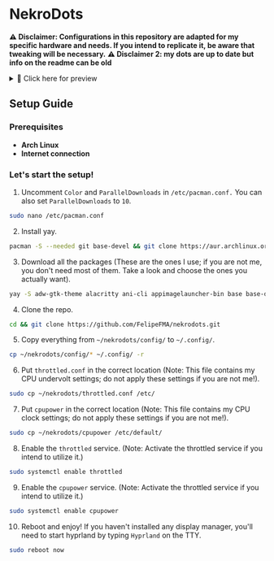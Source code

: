 # NekroDots
**⚠️ Disclaimer: Configurations in this repository are adapted for my specific hardware and needs. If you intend to replicate it, be aware that tweaking will be necessary.**
**⚠️ Disclaimer 2: my dots are up to date but info on the readme can be old**

<details>
  <summary>📸 Click here for preview</summary>
   
![desktop](https://github.com/FelipeFMA/nekrodots/assets/30672253/0d6bdccc-509b-45c2-9fd9-985689231502)

![terminals](https://github.com/FelipeFMA/nekrodots/assets/30672253/23329521-f992-49dc-b7ba-6ec995c47237)

![gtkapps](https://github.com/FelipeFMA/nekrodots/assets/30672253/ff513a0e-9fd6-4c9f-a3f9-8b3fea648c84)

https://github.com/FelipeFMA/nekrodots/assets/30672253/0312f4df-66a9-4831-833d-19406682dd43

</details>

## Setup Guide

### Prerequisites

- **Arch Linux**
- **Internet connection**

### Let's start the setup!

01. Uncomment ``Color`` and ``ParallelDownloads`` in ``/etc/pacman.conf.`` You can also set ``ParallelDownloads`` to ``10``.
   ```bash
   sudo nano /etc/pacman.conf
   ```

02. Install yay.
   ```bash
   pacman -S --needed git base-devel && git clone https://aur.archlinux.org/yay-bin.git && cd yay-bin && makepkg -si
   ```

03. Download all the packages (These are the ones I use; if you are not me, you don't need most of them. Take a look and choose the ones you actually want).
   ```bash
   yay -S adw-gtk-theme alacritty ani-cli appimagelauncher-bin base base-devel blueman bluez-utils breeze-icons btop classicube-bin cliphist cmatrix code cowsay cpupower efibootmgr evhz-git fastfetch filezilla firefox gcolor3 gimp git gnome-disk-utility gradience grim gst-plugin-pipewire heroic-games-launcher-bin htop hyprland hyprlock hyprpaper hyprpicker imv informant intel-ucode jre-openjdk kolourpaint kvantum kvantum-qt5 kvantum-theme-libadwaita-git lib32-mangohud lib32-nvidia-utils-tkg lib32-opencl-nvidia-tkg libpulse libva-nvidia-driver linux linux-firmware linux-headers localsend-bin lsd man-db man-pages mangohud mpv nano networkmanager noto-fonts-cjk noto-fonts-extra nvidia-dkms-tkg nvidia-egl-wayland-tkg nvidia-settings-tkg nvidia-utils-tkg nwg-look obs-studio opencl-nvidia-tkg openrgb papirus-folders papirus-icon-theme pavucontrol pipewire pipewire-alsa pipewire-jack pipewire-pulse polkit-gnome prismlauncher-qt5-bin protonup-qt-bin python-zombie-imp qbittorrent qt5ct qt6ct reflector screen slurp sof-firmware steam swaync throttled thunar thunar-archive-plugin thunar-media-tags-plugin tldr ttf-apple-emoji ttf-jetbrains-mono-nerd ttf-ms-win11-auto unrar unzip upscayl-bin vesktop-bin virtualbox virtualbox-guest-iso vlc waybar wget wireplumber wl-clipboard wlogout wofi wttrbar xarchiver xdg-desktop-portal-hyprland yay-bin zip zram-generator
   ```

04. Clone the repo.
   ```bash
   cd && git clone https://github.com/FelipeFMA/nekrodots.git
   ```

05. Copy everything from ``~/nekrodots/config/`` to ``~/.config/``.
   ```bash
   cp ~/nekrodots/config/* ~/.config/ -r
   ```

06. Put ``throttled.conf`` in the correct location (Note: This file contains my CPU undervolt settings; do not apply these settings if you are not me!).
   ```bash
   sudo cp ~/nekrodots/throttled.conf /etc/
   ```

07. Put ``cpupower`` in the correct location (Note: This file contains my CPU clock settings; do not apply these settings if you are not me!).
   ```bash
   sudo cp ~/nekrodots/cpupower /etc/default/
   ```

08. Enable the ``throttled`` service. (Note: Activate the throttled service if you intend to utilize it.)
   ```bash
   sudo systemctl enable throttled
   ```

09. Enable the ``cpupower`` service. (Note: Activate the throttled service if you intend to utilize it.)
   ```bash
   sudo systemctl enable cpupower
   ```

10. Reboot and enjoy! If you haven't installed any display manager, you'll need to start hyprland by typing ``Hyprland`` on the TTY.
   ```bash
   sudo reboot now
   ```
